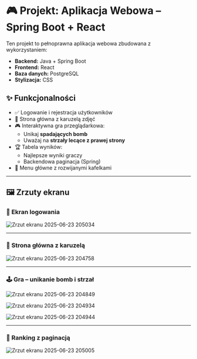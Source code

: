 # 🎮 Projekt: Aplikacja Webowa – Spring Boot + React

Ten projekt to pełnoprawna aplikacja webowa zbudowana z wykorzystaniem:

- **Backend:** Java + Spring Boot
- **Frontend:** React
- **Baza danych:** PostgreSQL
- **Stylizacja:** CSS

## ✨ Funkcjonalności

- ✅ Logowanie i rejestracja użytkowników
- 🎠 Strona główna z karuzelą zdjęć
- 🎮 Interaktywna gra przeglądarkowa:
  - Unikaj **spadających bomb**
  - Uważaj na **strzały lecące z prawej strony**
- 🏆 Tabela wyników:
  - Najlepsze wyniki graczy
  - Backendowa paginacja (Spring)
- 📂 Menu główne z rozwijanymi kafelkami

---

## 🖼️ Zrzuty ekranu

### 🔐 Ekran logowania
![Zrzut ekranu 2025-06-23 205034](https://github.com/user-attachments/assets/d0d877d1-42cb-4597-aa23-f2756ca0c0b5)

---

### 🏡 Strona główna z karuzelą
![Zrzut ekranu 2025-06-23 204758](https://github.com/user-attachments/assets/394e7ec5-346c-46a7-a4a2-ad8504cabb77)

---

### 🕹️ Gra – unikanie bomb i strzał
![Zrzut ekranu 2025-06-23 204849](https://github.com/user-attachments/assets/5b153c3a-6f16-4caa-9261-02f6c9c1d714)

![Zrzut ekranu 2025-06-23 204934](https://github.com/user-attachments/assets/b530900b-8727-403b-b29b-4fdf5c2dc509)

![Zrzut ekranu 2025-06-23 204944](https://github.com/user-attachments/assets/7f4a69fc-0b4f-4e39-86bd-4e1210bf43fc)

---

### 🏅 Ranking z paginacją
![Zrzut ekranu 2025-06-23 205005](https://github.com/user-attachments/assets/043e7c97-17b7-49c5-926d-7936036447f4)


